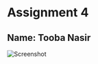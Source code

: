  # Assignment 4 
 ## Name: Tooba Nasir
![Screenshot](https://github.com/toobanasir01/assignment_4/assets/126052446/dcbeaa44-8bbd-4ac0-aa34-c1f34fabde38)
